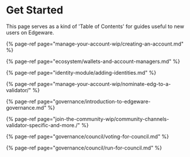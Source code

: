 # Get Started

This page serves as a kind of 'Table of Contents' for guides useful to new users on Edgeware.

{% page-ref page="manage-your-account-wip/creating-an-account.md" %}

{% page-ref page="ecosystem/wallets-and-account-managers.md" %}

{% page-ref page="identity-module/adding-identities.md" %}

{% page-ref page="manage-your-account-wip/nominate-edg-to-a-validator/" %}

{% page-ref page="governance/introduction-to-edgeware-governance.md" %}

{% page-ref page="join-the-community-wip/community-channels-validator-specific-and-more./" %}

{% page-ref page="governance/council/voting-for-council.md" %}

{% page-ref page="governance/council/run-for-council.md" %}



